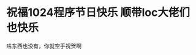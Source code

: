# 祝福1024程序节日快乐 顺带loc大佬们也快乐


啥东西也没有，你就空手祝贺啊<img src="static/image/smiley/default/lol.gif" smilieid="12" border="0" alt="" />
